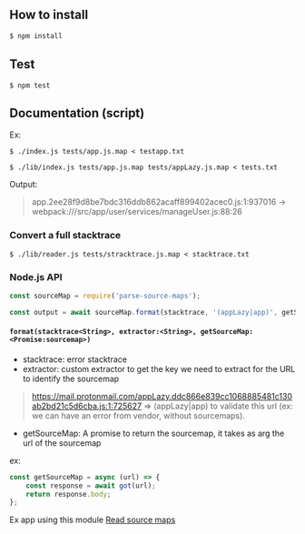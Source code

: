 ## How to install

```sh
$ npm install
```

## Test

```shell
$ npm test
```

## Documentation (script)

Ex:

```shell
$ ./index.js tests/app.js.map < testapp.txt
```

```shell
$ ./lib/index.js tests/app.js.map tests/appLazy.js.map < tests.txt
```

Output:

> app.2ee28f9d8be7bdc316ddb862acaff899402acec0.js:1:937016 -> webpack:///src/app/user/services/manageUser.js:88:26

### Convert a full stacktrace

```shell
$ ./lib/reader.js tests/stracktrace.js.map < stacktrace.txt
```


### Node.js API

```js
const sourceMap = require('parse-source-maps');

const output = await sourceMap.format(stacktrace, '(appLazy|app)', getSourceMap)
```

#### `format(stacktrace<String>, extractor:<String>, getSourceMap:<Promise:sourcemap>)`
  - stacktrace: error stacktrace
  - extractor: custom extractor to get the key we need to extract for the URL to identify the sourcemap

> https://mail.protonmail.com/appLazy.ddc866e839cc1068885481c130ab2bd21c5d6cba.js:1:725627 => (appLazy|app) to validate this url (ex: we can have an error from vendor, without sourcemaps).

  - getSourceMap: A promise to return the sourcemap, it takes as arg the url of the sourcemap

ex:

```js
const getSourceMap = async (url) => {
    const response = await got(url);
    return response.body;
};
```

Ex app using this module [Read source maps](https://github.com/dhoko/readMaps)
